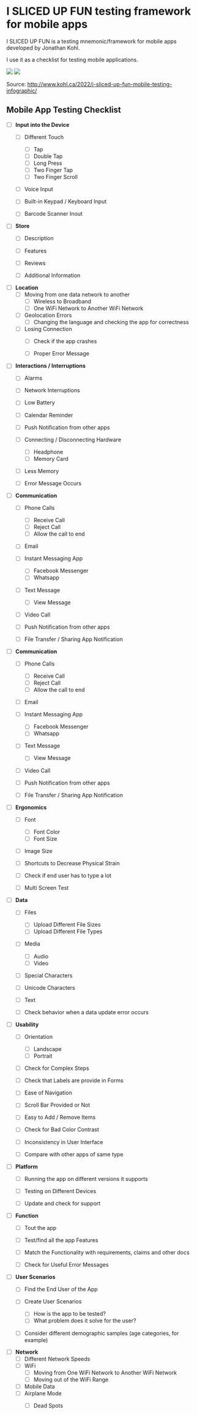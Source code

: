 # I SLICED UP FUN testing framework for mobile apps

I SLICED UP FUN is a testing mnemonic/framework for mobile apps developed by Jonathan Kohl.

I use it as a checklist for testing mobile applications.

<img src="https://github.com/lana-20/mobile-testing-checklist/blob/main/islicedupfun_jonathankohl-1.png">

<img src="https://github.com/lana-20/mobile-testing-checklist/blob/main/Mobile%20Apps%20Testing%20-%20I%20SLICED%20UP%20FUN.png">

Source: http://www.kohl.ca/2022/i-sliced-up-fun-mobile-testing-infographic/

## Mobile App Testing Checklist

- [ ] __Input into the Device__
    - [ ] Different Touch
        - [ ] Tap
        - [ ] Double Tap
        - [ ] Long Press
        - [ ] Two Finger Tap
        - [ ] Two Finger Scroll
    - [ ] Voice Input
    - [ ] Built-in Keypad / Keyboard Input
    - [ ] Barcode Scanner Inout



- [ ] __Store__
    - [ ] Description
    - [ ] Features
    - [ ] Reviews
    - [ ] Additional Information


- [ ] __Location__
    - [ ] Moving from one data network to another
        - [ ] Wireless to Broadband
        - [ ] One WiFi Network to Another WiFi Network
    - [ ] Geolocation Errors
        - [ ] Changing the language and checking the app for correctness
    - [ ] Losing Connection
        - [ ] Check if the app crashes
        - [ ] Proper Error Message


- [ ] __Interactions / Interruptions__
    - [ ] Alarms
    - [ ] Network Interruptions
    - [ ] Low Battery
    - [ ] Calendar Reminder
    - [ ] Push Notification from other apps
    - [ ] Connecting / Disconnecting Hardware
        - [ ] Headphone
        - [ ] Memory Card
    - [ ] Less Memory
    - [ ] Error Message Occurs


- [ ] __Communication__
    - [ ] Phone Calls
        - [ ] Receive Call
        - [ ] Reject Call
        - [ ] Allow the call to end
    - [ ] Email
    - [ ] Instant Messaging App
        - [ ] Facebook Messenger
        - [ ] Whatsapp
    - [ ] Text Message
        - [ ] View Message
    - [ ] Video Call
    - [ ] Push Notification from other apps
    - [ ] File Transfer / Sharing App Notification
    
    
- [ ] __Communication__
    - [ ] Phone Calls
        - [ ] Receive Call
        - [ ] Reject Call
        - [ ] Allow the call to end
    - [ ] Email
    - [ ] Instant Messaging App
        - [ ] Facebook Messenger
        - [ ] Whatsapp
    - [ ] Text Message
        - [ ] View Message
    - [ ] Video Call
    - [ ] Push Notification from other apps
    - [ ] File Transfer / Sharing App Notification


- [ ] __Ergonomics__
    - [ ] Font
        - [ ] Font Color
        - [ ] Font Size
    - [ ] Image Size
    - [ ] Shortcuts to Decrease Physical Strain
    - [ ] Check if end user has to type a lot
    - [ ] Multi Screen Test


- [ ] __Data__
    - [ ] Files
        - [ ] Upload Different File Sizes
        - [ ] Upload Different File Types
    - [ ] Media
        - [ ] Audio
        - [ ] Video
    - [ ] Special Characters
    - [ ] Unicode Characters
    - [ ] Text
    - [ ] Check behavior when a data update error occurs


- [ ] __Usability__
    - [ ] Orientation
        - [ ] Landscape
        - [ ] Portrait
    - [ ] Check for Complex Steps
    - [ ] Check that Labels are provide in Forms
    - [ ] Ease of Navigation
    - [ ] Scroll Bar Provided or Not
    - [ ] Easy to Add / Remove Items
    - [ ] Check for Bad Color Contrast
    - [ ] Inconsistency in User Interface
    - [ ] Compare with other apps of same type


- [ ] __Platform__
    - [ ] Running the app on different versions it supports
    - [ ] Testing on Different Devices
    - [ ] Update and check for support


- [ ] __Function__
    - [ ] Tout the app
    - [ ] Test/find all the app Features
    - [ ] Match the Functionality with requirements, claims and other docs
    - [ ] Check for Useful Error Messages


- [ ] __User Scenarios__
    - [ ] Find the End User of the App
    - [ ] Create User Scenarios 
        - [ ] How is the app to be tested?
        - [ ] What problem does it solve for the user?
    - [ ] Consider different demographic samples (age categories, for example)


- [ ] __Network__
    - [ ] Different Network Speeds
    - [ ] WiFi
        - [ ] Moving from One WiFi Network to Another WiFi Network
        - [ ] Moving out of the WiFi Range
    - [ ] Mobile Data
    - [ ] Airplane Mode
        - [ ] Dead Spots


    
    
